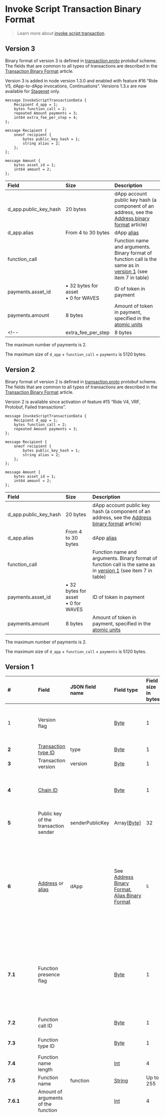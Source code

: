 # Invoke Script Transaction Binary Format

> Learn more about [invoke script transaction](/en/blockchain/transaction-type/invoke-script-transaction).

## Version 3

Binary format of version 3 is defined in [transaction.proto](https://github.com/wavesplatform/protobuf-schemas/blob/master/proto/waves/transaction.proto) protobuf scheme. The fields that are common to all types of transactions are described in the [Transaction Binary Format](/en/blockchain/binary-format/transaction-binary-format/) article.

Version 3 is added in node version 1.3.0 and enabled with feature #16 “Ride V5, dApp-to-dApp invocations, Continuations”. Versions 1.3.x are now available for [Stagenet](/en/blockchain/blockchain-network/) only.

```
message InvokeScriptTransactionData {
    Recipient d_app = 1;
    bytes function_call = 2;
    repeated Amount payments = 3;
    int64 extra_fee_per_step = 4;
};

message Recipient {
    oneof recipient {
        bytes public_key_hash = 1;
        string alias = 2;
    };
};

message Amount {
    bytes asset_id = 1;
    int64 amount = 2;
};
```

| Field | Size | Description |
| :--- | :--- | :--- |
| d_app.public_key_hash | 20 bytes | dApp account public key hash (a component of an address, see the [Address binary format](/en/blockchain/binary-format/address-binary-format) article) |
| d_app.alias | From 4 to 30 bytes | dApp [alias](/en/blockchain/account/alias) |
| function_call | | Function name and arguments. Binary format of function call is the same as in [version 1](#version-1) (see item 7 in table) |
| payments.asset_id | • 32 bytes for asset<br>• 0 for WAVES | ID of token in payment |
| payments.amount | 8 bytes | Amount of token in payment, specified in the [atomic units](/en/blockchain/token/#atomic-unit) |
<!--| extra_fee_per_step | 8 bytes | Extra fee for each stage of computations, see the [Continued Computations](/en/ride/advanced/continuation) article. The extra fee is specified in the same token as the transaction fee, in atomic units. A value other than null or 0 is only valid when the version 5 dApp script is invoked |-->

The maximum number of payments is 2.

The maximum size of `d_app` + `function_call` + `payments` is 5120 bytes.

## Version 2

Binary format of version 2 is defined in [transaction.proto](https://github.com/wavesplatform/protobuf-schemas/blob/master/proto/waves/transaction.proto) protobuf scheme. The fields that are common to all types of transactions are described in the [Transaction Binary Format](/en/blockchain/binary-format/transaction-binary-format/) article.

Version 2 is available since activation of feature #15 “Ride V4, VRF, Protobuf, Failed transactions”.

```
message InvokeScriptTransactionData {
    Recipient d_app = 1;
    bytes function_call = 2;
    repeated Amount payments = 3;
};

message Recipient {
    oneof recipient {
        bytes public_key_hash = 1;
        string alias = 2;
    };
};

message Amount {
    bytes asset_id = 1;
    int64 amount = 2;
};
```

| Field | Size | Description |
| :--- | :--- | :--- |
| d_app.public_key_hash | 20 bytes | dApp account public key hash (a component of an address, see the [Address binary format](/en/blockchain/binary-format/address-binary-format) article) |
| d_app.alias | From 4 to 30 bytes | dApp [alias](/en/blockchain/account/alias) |
| function_call | | Function name and arguments. Binary format of function call is the same as in [version 1](#version-1) (see item 7 in table) |
| payments.asset_id | • 32 bytes for asset<br>• 0 for WAVES | ID of token in payment |
| payments.amount | 8 bytes | Amount of token in payment, specified in the [atomic units](/en/blockchain/token/#atomic-unit) |

The maximum number of payments is 2.

The maximum size of `d_app` + `function_call` + `payments` is 5120 bytes.

## Version 1

| # | Field | JSON field name | Field type | Field size in bytes | Comment |
| :--- | :--- | :--- | :--- | :--- | :--- |
| 1 | Version flag |  | [Byte](/en/blockchain/blockchain/blockchain-data-types) | 1 | Indicates the transaction version is 2 or higher.<br>Value must be 0 |
| **2** | [Transaction type ID](/en/blockchain/transaction-type/) | type | [Byte](/en/blockchain/blockchain/blockchain-data-types) | 1 | Value must be 16 |
| **3** | Transaction version | version | [Byte](/en/blockchain/blockchain/blockchain-data-types) | 1 | Value must be 1 |
| **4** | [Chain ID](/en/blockchain/blockchain-network/#chain-id) |  | [Byte](/en/blockchain/blockchain/blockchain-data-types) | 1 | 87 — for Mainnet<br>84 — for Testnet<br>83 — for Stagenet |
| **5** | Public key of the transaction sender | senderPublicKey | Array[[Byte](/en/blockchain/blockchain/blockchain-data-types)] | 32 |  |
| **6** | [Address](/en/blockchain/account/address) or [alias](/en/blockchain/account/alias) | dApp | See [Address Binary Format](/en/blockchain/binary-format/address-binary-format), [Alias Binary Format](/en/blockchain/binary-format/alias-binary-format) | `S` | If the first byte of the field is 1, then it is followed by address. `S` in this case equals 26<br>If the first byte of the field is 2, then it is followed by alias. In this case 8&nbsp;<=&nbsp;`S`&nbsp;<=&nbsp;34 |
| **7.1** | Function presence flag |  | [Byte](/en/blockchain/blockchain/blockchain-data-types) | 1 | 0 — default function should be invoked in the dApp.<br>1 — function from the current transaction should be invoked in the dApp |
| **7.2** | Function call ID |  | [Byte](/en/blockchain/blockchain/blockchain-data-types) | 1 | Constant. The value must be 9 |
| **7.3** | Function type ID |  | [Byte](/en/blockchain/blockchain/blockchain-data-types) | 1 | Constant. The value must be 1 |
| **7.4** | Function name length | | [Int](/en/blockchain/blockchain/blockchain-data-types) | 4 |  |
| **7.5** | Function name | function | [String](/en/blockchain/blockchain/blockchain-data-types) | Up to 255 |  |
| **7.6.1** | Amount of arguments of the function |  | [Int](/en/blockchain/blockchain/blockchain-data-types) | 4 |  |
| **7.6.2** | ID of argument 1 type | type | [Byte](/en/blockchain/blockchain/blockchain-data-types) | 1 | 0 — argument type is long.<br>1 — argument type is an array of bytes.<br>2 — argument type is a string.<br>6 — argument type is logical True.<br>7 — argument type is logical False.<br>11 – argument type is list.<br>Ability to pass the list as argument is added in node version 1.2.3 and enabled after activation of feature #15 “Ride V4, VRF, Protobuf, Failed transactions” |
| **7.6.3** | Argument 1 | value | - [Long](/en/blockchain/blockchain/blockchain-data-types)<br>- Array[[Byte](/en/blockchain/blockchain/blockchain-data-types)]<br>- [String](/en/blockchain/blockchain/blockchain-data-types)<br>- Logical True<br>- Logical False<br>- [List](/en/ride/data-types/list) | `S` | `S` = 8, if argument type is long.<br>If the argument type is an array of bytes, string, or list, the field size is limited only by the total transaction size.<br> If the type is list, then<br>- its length must not exceed 1000 elements,<br>- amount of its elements represents first 4 bytes of the current field,<br>- each list element is serialized similarly to the function argument: the element type ID takes first place followed by the element's value.<br>`S` = 0, if argument type is logical True or False |
| **7.6.4** | ID of argument 2 type | type | [Byte](/en/blockchain/blockchain/blockchain-data-types) | 1 | 0 — argument type is long.<br>1 — argument type is an array of bytes.<br>2 — argument type is a string.<br>6 — argument type is logical True.<br>7 — argument type is logical False.<br>11 – argument type is list.<br>Ability to pass the list as argument is added in node version 1.2.3 and enabled after activation of feature #15 “Ride V4, VRF, Protobuf, Failed transactions” |
| **7.6.5** | Argument 2 | value | - [Long](/en/blockchain/blockchain/blockchain-data-types)<br>- Array[[Byte](/en/blockchain/blockchain/blockchain-data-types)]<br>- [String](/en/blockchain/blockchain/blockchain-data-types)<br>- Logical True<br>- Logical False<br>- [List](/en/ride/data-types/list) | `S` | `S` = 8, if argument type is long.<br>If the argument type is an array of bytes, string, or list, the field size is limited only by the total transaction size.<br> If the type is list, then<br>- its length must not exceed 1000 elements,<br>- amount of its elements represents first 4 bytes of the current field,<br>- each list element is serialized similarly to the function argument: the element type ID takes first place followed by the element's value.<br>`S` = 0, if argument type is logical True or False |
| ... | ... | ... | ... | ... | ... |
| **7.6.[2&nbsp;×&nbsp;N]** | ID of argument N type | type | [Byte](/en/blockchain/blockchain/blockchain-data-types) | 1 | 0 — argument type is long.<br>1 — argument type is an array of bytes.<br>2 — argument type is a string.<br>6 — argument type is logical True.<br>7 — argument type is logical False.<br>11 – argument type is list.<br>Ability to pass the list as argument is added in node version 1.2.3 and enabled after activation of feature #15 “Ride V4, VRF, Protobuf, Failed transactions” |
| **7.6.[2&nbsp;×&nbsp;N&nbsp;+&nbsp;1]** | Argument N | value | - [Long](/en/blockchain/blockchain/blockchain-data-types)<br>- Array[[Byte](/en/blockchain/blockchain/blockchain-data-types)]<br>- [String](/en/blockchain/blockchain/blockchain-data-types)<br>- Logical True<br>- Logical False<br>- [List](/en/ride/data-types/list) | S | S = 8, if argument type is long.<br>If the argument type is an array of bytes, string, or list, the field size is limited only by the total transaction size.<br> If the type is list, then<br>- its length must not exceed 1000 elements,<br>- amount of its elements represents first 4 bytes of the current field,<br>- each list element is serialized similarly to the function argument: the element type ID takes first place followed by the element's value.<br>S = 0, if argument type is logical True or False |
| **8.1** | Amount of payments |  | [Short](/en/blockchain/blockchain/blockchain-data-types) | 2 |  |
| **8.2** | Payment 1 length |  | [Short](/en/blockchain/blockchain/blockchain-data-types) | 2 |  |
| **8.3** | Amount of token in payment 1 | amount | [Long](/en/blockchain/blockchain/blockchain-data-types) | 8 |  |
| **8.4** | Flag of payment 1 token |  | [Byte](/en/blockchain/blockchain/blockchain-data-types) | 1 | 0 — WAVES.<br>1 — other token |
| **8.5** | ID of payment 1 token |  | Array[[Byte](/en/blockchain/blockchain/blockchain-data-types)] | 32 | Field is applicable if the token is not WAVES |
| **8.6** | Payment 2 length |  | [Short](/en/blockchain/blockchain/blockchain-data-types) | 2 |  |
| **8.7** | Amount of token in payment 2 | amount | [Long](/en/blockchain/blockchain/blockchain-data-types) | 8 |  |
| **8.8** | Flag of payment 2 token |  | [Byte](/en/blockchain/blockchain/blockchain-data-types) | 1 | 0 — WAVES.<br>1 — other token |
| **8.9** | ID of payment 2 token |  | Array[[Byte](/en/blockchain/blockchain/blockchain-data-types)] | 32 | Field is applicable if the token is not WAVES |
| **9** | [Transaction fee](/en/blockchain/transaction/transaction-fee) | fee | [Long](/en/blockchain/blockchain/blockchain-data-types) | 8 |  |
| **10.1** | Flag of fee token | | [Byte](/en/blockchain/blockchain/blockchain-data-types) | 1 | 0 — WAVES.<br>1 — other token |
| **10.2** | Fee token ID | feeAssetId | Array[[Byte](/en/blockchain/blockchain/blockchain-data-types)] | `S` | `S` = 0, if token is WAVES.<br>`S` = 32, if it is other token |
| **11** | Transaction timestamp | timestamp | [Long](/en/blockchain/blockchain/blockchain-data-types) | 8 |  |
| 12 | [Transaction proofs](/en/blockchain/transaction/transaction-proof) | proofs | See [Transaction Proofs Binary Format](/en/blockchain/binary-format/transaction-proof-binary-format) | `S` | If the array is empty, then `S` = 3. <br>If the array is not empty, then `S` = 3 + 2 × `N` + 64 × `N`, where `N` is the number of proofs in the array.<br>The maximum number of proofs in the array is 8. The size of each proof is 64 bytes |

> The fields numbered in bold are the transaction body bytes.

The maximum size of transaction including proofs is 5120 bytes.

## JSON Representation of Transaction

See the [example](https://nodes.wavesnodes.com/transactions/info/7CVjf5KGRRYj6UyTC2Etuu4cUxx9qQnCJox8vw9Gy9yq) in Node API.
